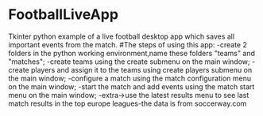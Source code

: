 # FootballLiveApp
Tkinter python example of a live football desktop app which saves all important events from the match.
#The steps of using this app:
-create 2 folders in the python working environment,name these folders "teams" and "matches";
-create teams using the create submenu on the main window;
-create players and assign it to the teams using create players submenu on the main window;
-configure a match using the match configuration menu on the main window;
-start the match and add events using the match start menu on the main window;
-extra->use the latest results menu to see last match results in the top europe leagues-the data is from soccerway.com
